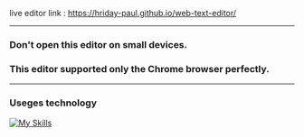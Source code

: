 live editor link : https://hriday-paul.github.io/web-text-editor/
 
 ___
 
 ### Don't open this editor on small devices.
 ### This editor supported only the Chrome browser perfectly.

___


### Useges technology
[![My Skills](https://skillicons.dev/icons?i=html,css,bootstrap,js)](https://skillicons.dev)
